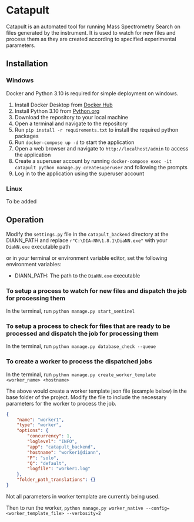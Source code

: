 # Catapult

Catapult is an automated tool for running Mass Spectrometry Search on files generated by the instrument. It is used to watch for new files and process them as they are created according to specified experimental parameters.

## Installation

### Windows

Docker and Python 3.10 is required for simple deployment on windows.

1. Install Docker Desktop from [Docker Hub](https://hub.docker.com/editions/community/docker-ce-desktop-windows)
2. Install Python 3.10 from [Python.org](https://www.python.org/downloads/release/python-3100/)
3. Download the repository to your local machine
4. Open a terminal and navigate to the repository
5. Run `pip install -r requirements.txt` to install the required python packages
6. Run `docker-compose up -d` to start the application
7. Open a web browser and navigate to `http://localhost/admin` to access the application
8. Create a superuser account by running `docker-compose exec -it catapult python manage.py createsuperuser` and following the prompts
9. Log in to the application using the superuser account

### Linux

To be added

## Operation

Modify the `settings.py` file in the `catapult_backend` directory at the DIANN_PATH and replace `r"C:\DIA-NN\1.8.1\DiaNN.exe"` with your `DiaNN.exe` executable path

or in your terminal or environment variable editor, set the following environment variables:
- DIANN_PATH: The path to the `DiaNN.exe` executable

### To setup a process to watch for new files and dispatch the job for processing them

In the terminal, run `python manage.py start_sentinel`

### To setup a process to check for files that are ready to be processed and dispatch the job for processing them

In the terminal, run `python manage.py database_check --queue`

### To create a worker to process the dispatched jobs

In the terminal, run `python manage.py create_worker_template <worker_name> <hostname>`

The above would create a worker template json file (example below) in the base folder of the project. Modify the file to include the necessary parameters for the worker to process the job.

```json
{
    "name": "worker1",
    "type": "worker",
    "options": {
        "concurrency": 1,
        "loglevel": "INFO",
        "app": "catapult_backend",
        "hostname": "worker1@diann",
        "P": "solo",
        "Q": "default",
        "logfile": "worker1.log"
    },
    "folder_path_translations": {}
}
```
Not all parameters in worker template are currently being used.

Then to run the worker, `python manage.py worker_native --config=<worker_template_file> --verbosity=2`



